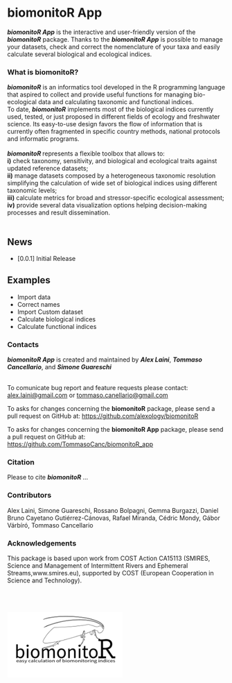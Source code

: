 
<h1>biomonitoR App</h1>

<b><i>biomonitoR App</b></i> is the interactive and user-friendly version of the <b><i>biomonitoR</b></i> package. Thanks to the <b><i>biomonitoR App</b></i> is possible to manage your datasets, check and correct the nomenclature of your taxa and easily calculate several biological and ecological indices.

<h3>What is biomonitoR?</h3>

<b><i>biomonitoR</i></b> is an informatics tool developed in the R programming language that aspired to collect and provide useful functions for managing bio-ecological data and calculating taxonomic and functional indices. <br>
To date, <i><b>biomonitoR</i></b> implements most of the biological indices currently used, tested, or just proposed in different fields of ecology and freshwater science. 
Its easy-to-use design favors the flow of information that is currently often fragmented in specific country methods, national protocols and informatic programs. <br>
<br>
<i><b>biomonitoR </i></b> represents a flexible toolbox that allows to: <br>
<b>i)</b> check taxonomy, sensitivity, and biological and ecological traits against updated reference datasets; <br>
<b>ii)</b> manage datasets composed by a heterogeneous taxonomic resolution simplifying the calculation of wide set of biological indices using different taxonomic levels; <br>
<b>iii)</b> calculate metrics for broad and stressor-specific ecological assessment; <br>
<b>iv)</b> provide several data visualization options helping decision-making processes and result dissemination. <br>
<br>

<h2>News</h2>

- \[0.0.1\] Initial Release

<h2>Examples</h2>

- Import data
- Correct names
- Import Custom dataset
- Calculate biological indices
- Calculate functional indices 


<h3>Contacts</h3>
<i>
  <b>biomonitoR App</b>
</i> is created and maintained by <i><b>Alex Laini</i></b>, <i><b>Tommaso Cancellario</i></b>, and <i><b>Simone Guareschi</i></b> <br><br>

To comunicate bug report and feature requests please contact: alex.laini@gmail.com or tommaso.canellario@gmail.com
<br>

To asks for changes concerning the <b>biomonitoR</b> package, please send a pull request on GitHub at: https://github.com/alexology/biomonitoR
<br>

To asks for changes concerning the <b>biomonitoR App</b> package, please send a pull request on GitHub at: https://github.com/TommasoCanc/biomonitoR_app
<br>


<h3>Citation</h3>
Please to cite <i><b>biomonitoR</i></b> ...

<h3>Contributors</h3>
Alex Laini, Simone Guareschi, Rossano Bolpagni, Gemma Burgazzi, Daniel Bruno 
Cayetano Gutiérrez-Cánovas, Rafael Miranda, Cédric Mondy, Gábor Várbíró,
Tommaso Cancellario

<h3>Acknowledgements</h3>
This package is based upon work from COST Action CA15113 (SMIRES, Science and 
Management of Intermittent Rivers and Ephemeral Streams,www.smires.eu), 
supported by COST (European Cooperation in Science and Technology).

<br><br><br>
<img src="https://github.com/TommasoCanc/biomonitoR_app/blob/main/biomonitoR_app/www/biomonitor_300px.png" height="150">
